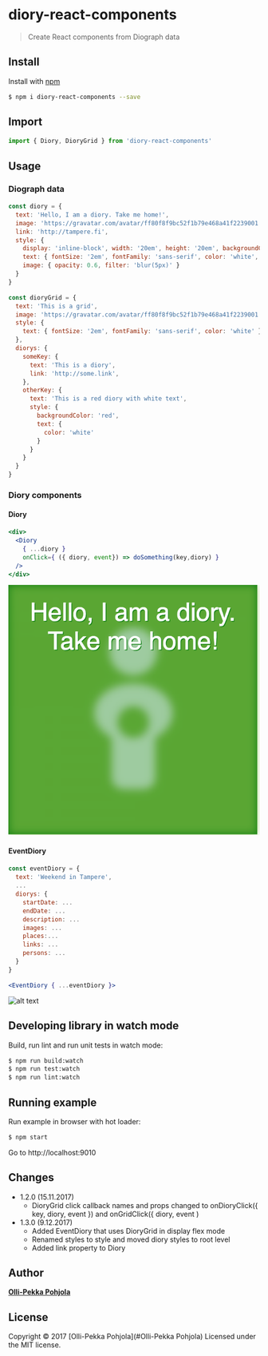 # diory-react-components

> Create React components from Diograph data

## Install

Install with [npm](https://www.npmjs.com/)

```sh
$ npm i diory-react-components --save
```

## Import

```js
import { Diory, DioryGrid } from 'diory-react-components'

```

## Usage

### Diograph data
```js
const diory = {
  text: 'Hello, I am a diory. Take me home!',
  image: 'https://gravatar.com/avatar/ff80f8f9bc52f1b79e468a41f2239001',
  link: 'http://tampere.fi',
  style: {
    display: 'inline-block', width: '20em', height: '20em', backgroundColor: 'green', margin: '1em',
    text: { fontSize: '2em', fontFamily: 'sans-serif', color: 'white', textAlign: 'center', textShadow: '1px 1px green' },
    image: { opacity: 0.6, filter: 'blur(5px)' }
  }
}
```
```js
const dioryGrid = {
  text: 'This is a grid',
  image: 'https://gravatar.com/avatar/ff80f8f9bc52f1b79e468a41f2239001',
  style: {
    text: { fontSize: '2em', fontFamily: 'sans-serif', color: 'white' }
  },
  diorys: {
    someKey: {
      text: 'This is a diory',
      link: 'http://some.link',
    },
    otherKey: {
      text: 'This is a red diory with white text',
      style: {
        backgroundColor: 'red',
        text: {
          color: 'white'
        }
      }
    }
  }
}
```

### Diory components
#### Diory
```jsx
<div>
  <Diory 
    { ...diory }
    onClick={ ({ diory, event}) => doSomething(key,diory) }
  />
</div>
```

![alt text](https://raw.githubusercontent.com/DioryMe/diory-react-components/master/example/DioryExample.png)

#### EventDiory
```js
const eventDiory = {
  text: 'Weekend in Tampere',
  ...
  diorys: {
    startDate: ...
    endDate: ...
    description: ...
    images: ...
    places:...
    links: ...
    persons: ...
  }
}
```

```jsx
<EventDiory { ...eventDiory }>
```

![alt text](https://raw.githubusercontent.com/DioryMe/diory-react-components/master/example/EventDioryExample.png)


## Developing library in watch mode

Build, run lint and run unit tests in watch mode:

```sh
$ npm run build:watch
$ npm run test:watch
$ npm run lint:watch

```

## Running example

Run example in browser with hot loader:

```sh
$ npm start
```

Go to http://localhost:9010

## Changes

 - 1.2.0 (15.11.2017)
    - DioryGrid click callback names and props changed to onDioryClick({ key, diory, event }) and onGridClick({ diory, event )
 - 1.3.0 (9.12.2017)
    - Added EventDiory that uses DioryGrid in display flex mode
    - Renamed styles to style and moved diory styles to root level
    - Added link property to Diory

## Author

[**Olli-Pekka Pohjola**](mailto:oopee@iki.fi)

## License

Copyright © 2017 [Olli-Pekka Pohjola](#Olli-Pekka Pohjola)
Licensed under the MIT license.